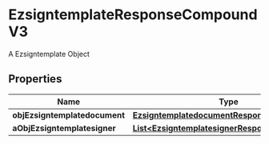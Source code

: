 

# EzsigntemplateResponseCompoundV3

A Ezsigntemplate Object

## Properties

| Name | Type | Description | Notes |
|------------ | ------------- | ------------- | -------------|
|**objEzsigntemplatedocument** | [**EzsigntemplatedocumentResponse**](EzsigntemplatedocumentResponse.md) |  |  [optional] |
|**aObjEzsigntemplatesigner** | [**List&lt;EzsigntemplatesignerResponseCompound&gt;**](EzsigntemplatesignerResponseCompound.md) |  |  |



